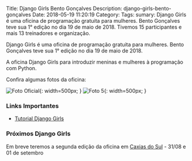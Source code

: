 Title: Django Girls Bento Gonçalves
Description: django-girls-bento-gonçalves
Date: 2018-05-19 11:20:19
Category: 
Tags: 
sumary: Django Girls é uma oficina de programação gratuita para mulheres. Bento Gonçalves teve sua 1° edição no dia 19 de maio de 2018. Tivemos 15 participantes e mais 13 treinadores e organização.

Django Girls é uma oficina de programação gratuita para mulheres. Bento Gonçalves teve sua 1° edição no dia 19 de maio de 2018.

A oficina Django Girls para introduzir meninas e mulheres à programação com Python.

Confira algumas fotos da oficina:

![Foto Oficial]({filename}/images/DG/bento/oficial.jpeg){: width=500px; }
![Foto 5]({filename}/images/DG/bento/staff.jpeg){: width=500px; }

### Links Importantes

* [Tutorial Django Girls](https://tutorial.djangogirls.org/pt/)

### Próximos Django Girls

Em breve teremos a segunda edição da oficina em [Caxias do Sul](https://djangogirls.org/caxiasdosul/) - 31/08 e 01 de setembro